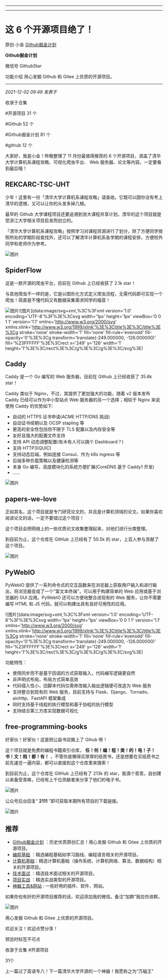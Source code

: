 ----------------------------------------
----------------------------------------
#  这 6 个开源项目绝了！

原创 小金  [ Github掘金计划 ](javascript:void\(0\);)

**Github掘金计划** ![]()

微信号 GithubStar

功能介绍 用心发掘 Github 和 Gitee 上优质的开源项目。

____

_2021-12-02 09:49_ _发表于_

收录于合集

#开源项目 31 个

#Github 52 个

#Github掘金计划 81 个

#github 12 个

  

大家好，我是小金！昨晚整理了 11 月份最值得推荐的 6 个开源项目，涵盖了清华大学计算机系课程攻略、可视化爬虫平台、 Web
服务器、论文等内容。一定要看到最后哦！

## REKCARC-TSC-UHT

少年！这里有一份「清华大学计算机系课程攻略」请查收。它既可以圆你没有考上清华的遗憾，又可以让你的头发多掉几根。

最早的 Github 大学课程项目还要追溯到浙大课程共享计划，清华的这个项目就是受浙江大学相关项目启发而创立的。

「清华大学计算机系课程攻略」按照学习对课程资源进行了划分，除了方便同学按照所处的学期阶段查找外，还可以了解清华计算机系各学期的课程安排，方便校外同学和老师作为参考。

![图片](https://mmbiz.qpic.cn/mmbiz_png/BcyAypujBVZqeicvzhcGl7FLyAw3Xsu2PRl7VNz9EQ1QAuC1vfkUTKuwdpJ4mVTBk1SvAT5Y50ut7CCibmib9lPwQ/640?wx_fmt=png&wxfrom=5&wx_lazy=1&wx_co=1)

## SpiderFlow

这是一款开源的爬虫平台，目前在 Github 上已经收获了 2.1k star！

与其他爬虫不一样的是，它是以图形化方式定义爬虫流程，无需代码即可实现一个爬虫！简直是不懂代码又有数据采集需求同学的福音！

![图片](https://mmbiz.qpic.cn/mmbiz_png/BcyAypujBVZqeicvzhcGl7FLyAw3Xsu2PPYK5PUK5Zx97OI9LGIbZYw4P9UJt649pK2NYNxibddKN0d9icNIUG1GA/640?wx_fmt=png)![图片](data:image/svg+xml,%3C%3Fxml
version='1.0' encoding='UTF-8'%3F%3E%3Csvg width='1px' height='1px' viewBox='0
0 1 1' version='1.1' xmlns='http://www.w3.org/2000/svg'
xmlns:xlink='http://www.w3.org/1999/xlink'%3E%3Ctitle%3E%3C/title%3E%3Cg
stroke='none' stroke-width='1' fill='none' fill-rule='evenodd' fill-
opacity='0'%3E%3Cg transform='translate\(-249.000000, -126.000000\)'
fill='%23FFFFFF'%3E%3Crect x='249' y='126' width='1'
height='1'%3E%3C/rect%3E%3C/g%3E%3C/g%3E%3C/svg%3E)

## Caddy

Caddy 是一个 Go 编写的 Web 服务器，目前在 Github 上已经收获了 35.6k star！

Caddy 类似于 Nginx，不过，其提供了更加强大的功能，随着 v2 版本发布 Caddy 已经可以作为中小型站点 Web 服务器的另一个选择；相较于
Nginx 来说使用 Caddy 的优势如下:

  * 自动的 HTTPS 证书申请(ACME HTTP/DNS 挑战)
  * 自动证书续期以及 OCSP stapling 等
  * 更高的安全性包括但不限于 TLS 配置以及内存安全等
  * 友好且强大的配置文件支持
  * 支持 API 动态调整配置(有木有人可以搞个 Dashboard？)
  * 支持 HTTP3(QUIC)
  * 支持动态后端，例如连接 Consul、作为 k8s ingress 等
  * 后端多种负载策略以及健康检测等
  * 本身 Go 编写，高度模块化的系统方便扩展(CoreDNS 基于 Caddy1 开发)
  * ……

![图片](https://mmbiz.qpic.cn/mmbiz_png/BcyAypujBVZqeicvzhcGl7FLyAw3Xsu2PltQ68LYZxduHRdZXS1UicXtn2yeYjc0ZPJ44ulKJeykPUd1kNtXoVLw/640?wx_fmt=png)

## papers-we-love

正如其名，这个项目就是专门研究论文的，并且是计算机领域的论文。如果你喜欢阅读论文的话，一定不要错过这个项目！

这个项目会把网络上的一些优质论文收集整理起来，对他们进行分类整理。

到目前为止，这个仓库在 GitHub 上已经有了 50.5k 的 star，上百人参与贡献了这个项目。

![图片](https://mmbiz.qpic.cn/mmbiz_png/BcyAypujBVZqeicvzhcGl7FLyAw3Xsu2PGS1BG8NLXj5DHcgkGqnQG3tg6ChiclWCmZI1ZnwqqUMhRDenKuAJJlQ/640?wx_fmt=png)

## PyWebIO

PyWebIO 提供了一系列命令式的交互函数来在浏览器上获取用户输入和进行输出，将浏览器变成了一个“富文本终端”，可以用于构建简单的 Web
应用或基于浏览器的 GUI 应用。PyWebIO 还可以方便地整合进现有的 Web 服务，让你不需要编写 HTML 和 JS
代码，就可以构建出具有良好可用性的应用。

![图片](data:image/svg+xml,%3C%3Fxml version='1.0' encoding='UTF-8'%3F%3E%3Csvg
width='1px' height='1px' viewBox='0 0 1 1' version='1.1'
xmlns='http://www.w3.org/2000/svg'
xmlns:xlink='http://www.w3.org/1999/xlink'%3E%3Ctitle%3E%3C/title%3E%3Cg
stroke='none' stroke-width='1' fill='none' fill-rule='evenodd' fill-
opacity='0'%3E%3Cg transform='translate\(-249.000000, -126.000000\)'
fill='%23FFFFFF'%3E%3Crect x='249' y='126' width='1'
height='1'%3E%3C/rect%3E%3C/g%3E%3C/g%3E%3C/svg%3E)

功能特性：

  * 使用同步而不是基于回调的方式获取输入，代码编写逻辑更自然
  * 非声明式布局，布局方式简单高效
  * 代码侵入性小，旧脚本代码仅需修改输入输出逻辑便可改造为 Web 服务
  * 支持整合到现有的 Web 服务，目前支持与 Flask、Django、Tornado、aiohttp、FastAPI 框架集成
  * 同时支持基于线程的执行模型和基于协程的执行模型
  * 支持结合第三方库实现数据可视化

## free-programming-books

好家伙！好家伙！这是把公益书店搬上了 Gihub 呀！

这个项目就是免费的编程书籍索引仓库， **任！何！编！程！类！的！电！子！书！文！档！都！有！**
，不管你是懒得买厚厚的纸质书，还是想要在买纸质书之前先速览一遍内容，都可以直接到这个仓库里来搜索！

到目前为止，这个仓库在 GitHub 上已经有了 213k 的 star，我滴个乖乖，自创建以来备受青睐，已经有上千位贡献者来分享了他们的电子书。

![图片](https://mmbiz.qpic.cn/mmbiz_png/BcyAypujBVZqeicvzhcGl7FLyAw3Xsu2PrwJex25GWJcEMiaPbhEDS22QibfnAqqAqK2MI6XRcTFjPsBG3WQzxUbw/640?wx_fmt=png)  

公众号后台回复“ **2111** ”即可获取本期所有项目的下载链接。  

![图片](https://mmbiz.qpic.cn/mmbiz_jpg/BcyAypujBVZqeicvzhcGl7FLyAw3Xsu2POdZOiaPnQXryMp8gyzkcKF4NGgOydQcCWhicNREhf8fQ1euq2lTzhrtA/640?wx_fmt=jpeg)

  

## 推荐

  * [Github掘金计划](https://mp.weixin.qq.com/mp/appmsgalbum?__biz=MzIwNDgzMzI3Mg==&action=getalbum&album_id=1571213952619954180#wechat_redirect) ：历史优质原创汇总！用心发掘 Github 和 Gitee 上优质的开源项目。
  * [编程基础](https://mp.weixin.qq.com/mp/appmsgalbum?action=getalbum&album_id=1632585323454971905&__biz=MzIwNDgzMzI3Mg==#wechat_redirect) ：精选编程基础如学习路线、编程语言相关的开源项目。
  * [计算机基础](https://mp.weixin.qq.com/mp/appmsgalbum?action=getalbum&album_id=1635325633234780161&__biz=MzIwNDgzMzI3Mg==#wechat_redirect)：精选计算机基础（操作系统、计算机网络、算法、数据结构）相关的开源项目。
  * [技术面试](https://mp.weixin.qq.com/mp/appmsgalbum?action=getalbum&album_id=1632589980491366403&__biz=MzIwNDgzMzI3Mg==#wechat_redirect) ：精选技术面试相关的开源项目。
  * [项目实战](https://mp.weixin.qq.com/mp/appmsgalbum?action=getalbum&album_id=1632590550748938241&__biz=MzIwNDgzMzI3Mg==#wechat_redirect) ：精选实战类型的开源项目。
  * [神器工具&网站](https://mp.weixin.qq.com/mp/appmsgalbum?__biz=MzIwNDgzMzI3Mg==&action=getalbum&album_id=1692140336665378820#wechat_redirect) : 一些好用的插件、软件、网站。

如果你也有好的开源项目推荐的话，欢迎添加我的微信。备注“加群”我拉你进群。

![图片](https://mmbiz.qpic.cn/mmbiz_png/BcyAypujBVZicmqoVNJbBhEKKIGFI8OGS6UoEicMO6j8Vw1v1Ah40Sc1cJgZFAzSMtL1r2iav2eZhNgsGSfJ3NCDg/640?wx_fmt=png)

用心发掘 Github 和 Gitee 上优质的开源项目。

欢迎关注！欢迎点赞分享！

预览时标签不可点

收录于合集 #开源项目

31个

上一篇过了英语专八！下一篇清华大学开源的一个神器！我愿称之为“万磁王”

